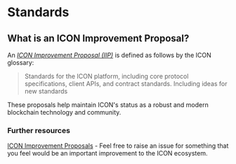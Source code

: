 # Standards

## What is an ICON Improvement Proposal?

An [_ICON Improvement Proposal (IIP)_](https://icon.community/glossary/icon-improvement-proposals/) is defined as follows by the ICON glossary:

> Standards for the ICON platform, including core protocol specifications, client APIs, and contract standards. Including ideas for new standards

These proposals help maintain ICON's status as a robust and modern blockchain technology and community.

### Further resources

[ICON Improvement Proposals](https://github.com/icon-project/IIPs) - Feel free to raise an issue for something that you feel would be an important improvement to the ICON ecosystem.
